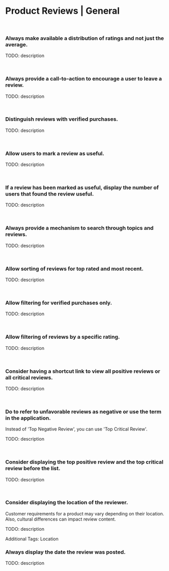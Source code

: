 # Product Reviews | General
<br>


### Always make available a distribution of ratings and not just the average.

TODO: description

<br>


### Always provide a call-to-action to encourage a user to leave a review.

TODO: description

<br>


### Distinguish reviews with verified purchases.

TODO: description

<br>


### Allow users to mark a review as useful.

TODO: description

<br>


### If a review has been marked as useful, display the number of users that found the review useful. 

TODO: description

<br>


### Always provide a mechanism to search through topics and reviews.

TODO: description

<br>


### Allow sorting of reviews for top rated and most recent.

TODO: description

<br>


### Allow filtering for verified purchases only.

TODO: description

<br>


### Allow filtering of reviews by a specific rating.

TODO: description

<br>


### Consider having a shortcut link to view all positive reviews or all critical reviews.

TODO: description

<br>


### Do to refer to unfavorable reviews as negative or use the term in the application.

Instead of 'Top Negative Review', you can use 'Top Critical Review'.

TODO: description

<br>


### Consider displaying the top positive review and the top critical review before the list.

TODO: description

<br>


### Consider displaying the location of the reviewer.

Customer requirements for a product may vary depending on their location. Also, cultural differences can impact review content.

TODO: description

Additional Tags: Location
<br>


### Always display the date the review was posted.

TODO: description

<br>


